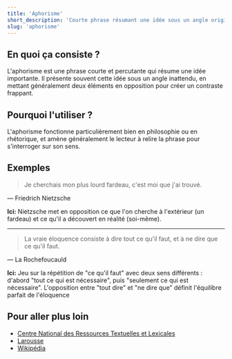 ```yaml
---
title: 'Aphorisme'
short_description: 'Courte phrase résumant une idée sous un angle original.'
slug: 'aphorisme'
---
```


## En quoi ça consiste ?

L'aphorisme est une phrase courte et percutante qui résume une idée importante. Il présente souvent cette idée sous un angle inattendu, en mettant généralement deux éléments en opposition pour créer un contraste frappant.

## Pourquoi l'utiliser ?

L'aphorisme fonctionne particulièrement bien en philosophie ou en rhétorique, et amène généralement le
lecteur à relire la phrase pour s'interroger sur son sens.

## Exemples

> Je cherchais mon plus lourd fardeau, c'est moi que j'ai trouvé.

— Friedrich Nietzsche

**Ici:** Nietzsche met en opposition ce que l'on cherche à l'extérieur (un fardeau) et ce qu'il a découvert en réalité (soi-même).

---

> La vraie éloquence consiste à dire tout ce qu'il faut, et à ne dire que ce qu'il faut.

— La Rochefoucauld

**Ici:** Jeu sur la répétition de "ce qu'il faut" avec deux sens différents : d'abord "tout ce qui est nécessaire", puis "seulement ce qui est nécessaire". L'opposition entre "tout dire" et "ne dire que" définit l'équilibre parfait de l'éloquence

## Pour aller plus loin

- [Centre National des Ressources Textuelles et Lexicales](https://www.cnrtl.fr/definition/aphorisme)
- [Larousse](https://www.larousse.fr/dictionnaires/francais/aphorisme/4459)
- [Wikipédia](https://fr.wikipedia.org/wiki/Aphorisme)
